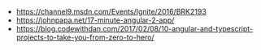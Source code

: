 * https://channel9.msdn.com/Events/Ignite/2016/BRK2193
* https://johnpapa.net/17-minute-angular-2-app/
* https://blog.codewithdan.com/2017/02/08/10-angular-and-typescript-projects-to-take-you-from-zero-to-hero/
